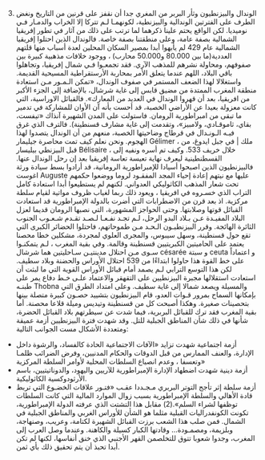 3. الوندال والبيزنطيون وثأر البربر
من المغري جدا أن نقفز على قرنين من التاريخ ونغض الطرف على الفترتين الوندالية والبيزنطية، لكونهمـا لـم تتركا إلا الخراب والدمـار فـي نوميديا. لكن الواقع يحتم علينا ذكرهما لما ترتب على ذلك من آثار في تطور إفريقيا الشمالية بصفة عامة،
وعلى منطقتنا بصفة خاصة. فالوندال الذين احتلوا إفريقيا الشمالية عام 429 لم يأبهوا أبدا بمصير السكان المحلين لعدة أسباب منها قلتهم العددية(ما بين 80.000 و50.000 محارب) ، ووجود خلافات مذهبية كبيرة بين صفوفهم، ومحاولة نشرهم للمذهب
الآري.
فقد تجمعـوا فـي شمال إفريقيا، وتجاهلوا باقي البلاد، اللهم عندما يتعلق الأمر بمحاربة الأرستقراطية المسيحية القديمة. واستغلالا لهذا الضعف المستمر في صفوف الوندال، «تمكن الـمـور مـن استعادة منطقة المغرب الممتدة من مضيق قابس إلى غاية
شرشال، بالإضافة إلى الجزء الأكبر من افريقيا، بعد أن قهروا الوندال في العديد من المعارك». فالقبائل الاوراسية، التي كانت معزولة بعيدا عن الأراضي الخصبة، قد أحست بأنه آن الأوان للمشاركة في تدمير ما تبقى من امبراطورية الرومان. فاستولت
على المدن الشهيرة آنذاك «تيفست، بقاي، ثاموقـادي، ولامبيز»، وتقدمت إلى غاية مشارف قسنطينة).
فالترف الذي غرق فيـه الـونـدال في قرطاج وضاحيتها الخصبة، منعهم من أن الوندال يتصدوا لهذا الهجوم. ونحن نعلم كيف تمت محاصرة جيليمار Gélimer ، ملك |
في جبل ايدوغ، من قبل البيزنطي بيليسار Bélisaire ، خلال خريف 533. وكيف تم أسره ونفيه إلى القسطنطينية ليعرف نهاية تعيسة تعاسة إفريقيا بعد إن رحل الوندال عنها.
فالبيزنطيون الذين اصبحوا أسيادا للإمبراطورية الرومانية، قد أرادوا بسط سيادة ورثة اغوست Auguste عليها مع نيتهم إعادة إحياء المجد المفقـود لروما ووضعوا حكمهم تحت شعار المذهب الكاثوليكي العدواني. لكنهم لم يستطيعوا أبدا استعادة كامل التراب الذي خسـروه في افريقيا ، ويعود ذلك ربما لغياب ظروف مواتية
لقيام سلطة مركزية. اذ بعد قرن من الاضطرابات التي أضرت بالدولة الإمبراطورية
قد استعادت القبائل قوتها وصلابتها. وحتى الحواجز المشهورة، التي نصبها الرومان قديما لعزل البلاد المفيـدة عـن بـلاد البدو الرحل، لـم تجـد نفـعـا لـصـد تقـدم شـعـوب الجنوب الثائرة الهائجة.
وقرر البيزنطيـون الـحـد مـن طموحاتهم، فاحتلوا الحضائر الكبرى التي تقع حول قسنطينة، وسهل سيبوس، والمجرى العلوي لمجردة، مشكلين خطا محصنا يعتمد على الحاميتين الكبريتيين قسنطينة وقالمة.
وفي بقية المغرب ، لـم يتمكنـوا سـوى مـن احتلال مدينتيـن سـاحليتين هما شرشال césarée و سبتة ceuta و اعتماداً على خط القوة هذا حاولوا ابتداءًا من 539 احتلال الأوراس والحضنة وبلاد سطيف. لكن هذا التوسع الترابي لـم يصمد أمام قبائل الأوراس القوية التي ما لبثت أن استعادت استقلالها مجبرة البيزنطيين على التقهقر والاعتماد علـى خـط دفاع يمر على طبنـه Thobna والمسيلة ويصعد شمالا إلى غاية سطيف.
وعلى امتداد الطرق التي بإمكانها السماح بمرور قـوات العدو، قام البيزنطيون بتشييد حصـون كبيرة متصلة بينها بتحصينات صغيرة. وهكذا أصبحت كل من قسنطينة وتيديس وميلة قلاعا محصنة. أما بقية المغرب فقد ترك للقبائل البربرية، فيما شدت عن سيطرتهم بلاد القبائل الحضرة، شأنها في ذلك شأن المناطق الجبلية للتل.
وقد شهدت فترة البيزنطيين أزمة عميقة ومتعددة الأشكال مست الجوانب التالية:
- أزمة اجتماعية شهدت تزايد «الآفات الاجتماعية الحادة كالفساد، والرشوة داخل الإدارة، والعنف الممارس من قبل الدوقات والحكام المدنيين، وفرض الضرائب ظلمـا وتعسفا ، وعدم انصياع السلطات المحلية لأوامر السلطة المركزية»
- أزمة دينية شهدت اضطهاد الإدارة الإمبراطورية للآريين واليهود، والدوناتيتيين، باسم الأرثودوكسية الكاثوليكية.
- أزمة سلطة إثر تأجج التوتر البربري مـجـددا عقـب «فتـور علاقات الخضـوع التي تربط قادة الأهالي والسلطة الإمبراطورية بسبب زوال الموارد المالية التي كانت السلطات توظفها لشراء السلم».(2)
مقابل هذا التشتت الذي عرفته الدولة الإمبراطورية، تكونت الكونفدراليات القبلية مثلما هو الشأن للأوراس الغربي والمناطق الجبلية في الشمال. فمن صلب هذا الشعب برزت القبائل الشهيرة لكتامة، وعريب، وصنهاجة، وبلزيمة، ومصمـودة... وقادتها
الكبار كسيلة والكاهنة. وعندما وصل العرب إلى المغرب، وجدوا شعوبا تتوق للتخلصمن القهر الأجنبي الذي خنق أنفاسها، لكنها لم تكن أبدا تحبذ أن يتم تحقيق ذلك بأي ثمن.

